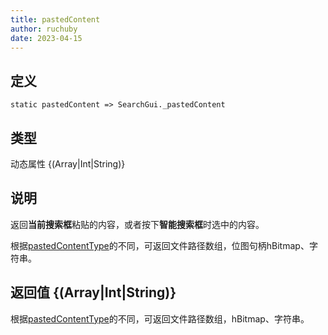 ```yaml
---
title: pastedContent
author: ruchuby
date: 2023-04-15
---
```


## 定义

```ahk
static pastedContent => SearchGui._pastedContent
```

## 类型

动态属性 \{(Array|Int|String)\}

## 说明

返回**当前搜索框**粘贴的内容，或者按下**智能搜索框**时选中的内容。

根据[pastedContentType](./pastedContentType.md)的不同，可返回文件路径数组，位图句柄hBitmap、字符串。


## 返回值 \{(Array|Int|String)\}

根据[pastedContentType](./pastedContentType.md)的不同，可返回文件路径数组，hBitmap、字符串。